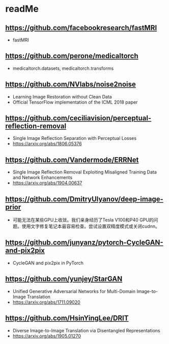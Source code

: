 # readMe

## https://github.com/facebookresearch/fastMRI
- fastMRI

## https://github.com/perone/medicaltorch
- medicaltorch.datasets, medicaltorch.transforms

## https://github.com/NVlabs/noise2noise
- Learning Image Restoration without Clean Data
- Official TensorFlow implementation of the ICML 2018 paper

## https://github.com/ceciliavision/perceptual-reflection-removal
- Single Image Reflection Separation with Perceptual Losses
- https://arxiv.org/abs/1806.05376

## https://github.com/Vandermode/ERRNet
- Single Image Reflection Removal Exploiting Misaligned Training Data and Network Enhancements
- https://arxiv.org/abs/1904.00637

## https://github.com/DmitryUlyanov/deep-image-prior
- 可能无法在某些GPU上收敛。我们亲身经历了Tesla V100和P40 GPU的问题。使用文字修复笔记本最容易检查。尝试设置双精度模式或关闭cudnn。

## https://github.com/junyanz/pytorch-CycleGAN-and-pix2pix
- CycleGAN and pix2pix in PyTorch

## https://github.com/yunjey/StarGAN
- Unified Generative Adversarial Networks for Multi-Domain Image-to-Image Translation
- https://arxiv.org/abs/1711.09020

## https://github.com/HsinYingLee/DRIT
- Diverse Image-to-Image Translation via Disentangled Representations
- https://arxiv.org/abs/1905.01270
